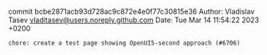 commit bcbe2871acb93d728ac9c872e4e0f77c30815e36
Author: Vladislav Tasev <vladitasev@users.noreply.github.com>
Date:   Tue Mar 14 11:54:22 2023 +0200

    chore: create a test page showing OpenUI5-second approach (#6706)
